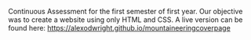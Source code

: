 Continuous Assessment for the first semester of first year. Our objective was to create a website using only HTML and CSS. A live version can be found here: https://alexodwright.github.io/mountaineeringcoverpage
